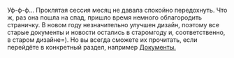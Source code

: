 ﻿Уф-ф-ф... Проклятая сессия месяц не давала спокойно передохнуть. Что ж, раз она пошла на спад, пришло время немного облагородить страничку. В новом году незначительно улучшен дизайн, поэтому все старые документы и новости остались в старомгоду и, соответственно, в старом дизайне=). Но вы всегда сможете их прочитать, если перейдёте в конкретный раздел, например [Документы.](/doc)